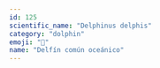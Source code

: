 ```yaml
---
id: 125
scientific_name: "Delphinus delphis"
category: "dolphin"
emoji: "🐬"
name: "Delfín común oceánico"
---
```

